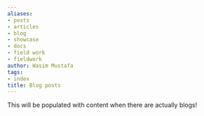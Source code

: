 ```yaml
---
aliases:
- posts
- articles
- blog
- showcase
- docs
- field work
- fieldwork
author: Wasim Mustafa
tags:
- index
title: Blog posts
---
```

This will be populated with content when there are actually blogs!